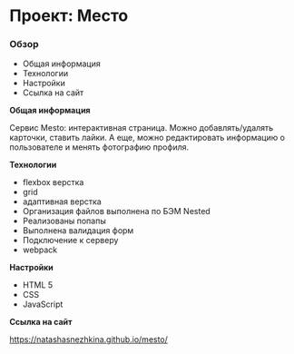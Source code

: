 # Проект: Место

### Обзор
* Общая информация
* Технологии
* Настройки
* Ссылка на сайт

**Общая информация**

Cервис Mesto: интерактивная страница. Можно добавлять/удалять карточки, ставить лайки. А еще, можно редактировать информацию о пользователе и менять фотографию профиля. 

**Технологии**
* flexbox верстка
* grid
* адаптивная верстка
* Организация файлов выполнена по БЭМ Nested
* Реализованы попапы
* Выполнена валидация форм
* Подключение к серверу
* webpack

**Настройки**
* HTML 5
* CSS
* JavaScript

**Ссылка на сайт** 

https://natashasnezhkina.github.io/mesto/
